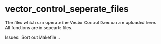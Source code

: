 vector_control_seperate_files
=============================
The files which can operate the Vector Control Daemon are uploaded here.
All functions are in sepearte files.

Issues::
Sort out Makefile ..

